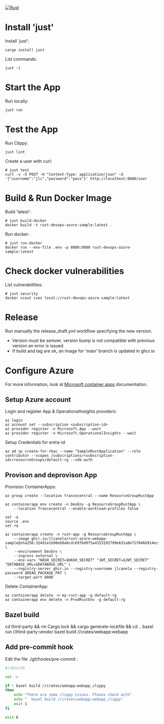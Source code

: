 [![Rust](https://github.com/jlcanela/rust-devops-azure-sample/actions/workflows/rust.yml/badge.svg)](https://github.com/jlcanela/rust-devops-azure-sample/actions/workflows/rust.yml)

# Install 'just'

Install 'just': 
```
cargo install just
```

List commands:
```
just -l
```

# Start the App

Run locally:
```
just run
```

# Test the App 

Run Clippy: 
```
just lint
```

Create a user with curl:
```
# just test
curl -v -X POST -H "Content-Type: application/json" -d '{"username":"jlc","password":"pass"}' http://localhost:8080/user
```

# Build & Run Docker Image

Build 'latest':
```
# just build-docker
docker build -t rust-devops-azure-sample:latest .
```

Run docker:
```
# just run-docker
docker run --env-file .env -p 8080:8080 rust-devops-azure-sample:latest
```

# Check docker vulnerabilities

List vulnerabilities:
```
# just security
docker scout cves local://rust-devops-azure-sample:latest
```

# Release

Run manually the release_draft.yml workflow specifying the new version. 
- Version must be semver, version bump is not compatible with previous version an error is issued
- If build and tag are ok, an image for 'main' branch is updated in ghcr.io

# Configure Azure

For more information, look at [Microsoft container apps](https://learn.microsoft.com/en-us/azure/container-apps/tutorial-code-to-cloud?tabs=bash%2Ccsharp&pivots=acr-remote) documentation.

## Setup Azure account

Login and register App & OperationalInsights providers:
```
az login
az account set --subscription <subscription-id>
az provider register -n Microsoft.App --wait
az provider register -n Microsoft.OperationalInsights --wait
```

Setup Credentials for entra-id
```
az ad sp create-for-rbac --name "SampleRustApplication" --role contributor --scopes /subscriptions/<subscription-id>/resourceGroups/default-rg --sdk-auth
```

## Provison and deprovison App

Provision ContainerApps:
```
az group create --location francecentral --name ResourceGroupRustApp

az containerapp env create -n DevEnv -g ResourceGroupRustApp \
    --location francecentral --enable-workload-profiles false

set -a
source .env
set +a

az containerapp create -n rust-app -g ResourceGroupRustApp \
    --image ghcr.io/jlcanela/rust-azure-webapp-sample@sha256:324d1ecb98eb8a6cdc697bd9f5a4153192799e631a8e71f646b914ecf57322ae \
    --environment DevEnv \
    --ingress external \
    --env-vars "HASH_SECRET=$HASH_SECRET" "JWT_SECRET=$JWT_SECRET" "DATABASE_URL=$DATABASE_URL" \
    --registry-server ghcr.io --registry-username jlcanela --registry-password $READ_PACKAGE_PAT \
    --target-port 8080
```

Delete ContainerApp:
```
az containerapp delete -n my-rust-app -g default-rg
az containerapp env delete -n ProdRustEnv -g default-rg 
```


## Bazel build 

cd third-party && rm Cargo.lock && cargo generate-lockfile && cd ..
bazel run //third-party:vendor
bazel build //crates/webapp:webapp

## Add pre-commit hook

Edit the file ./git/hooks/pre-commit :
``` bash
#!/bin/sh

set -e

if ! bazel build //crates/webapp:webapp_clippy
then
    echo "There are some clippy issues. Please check with"
    echo "  bazel build //crates/webapp:webapp_clippy"
    exit 1
fi

exit 0
```
